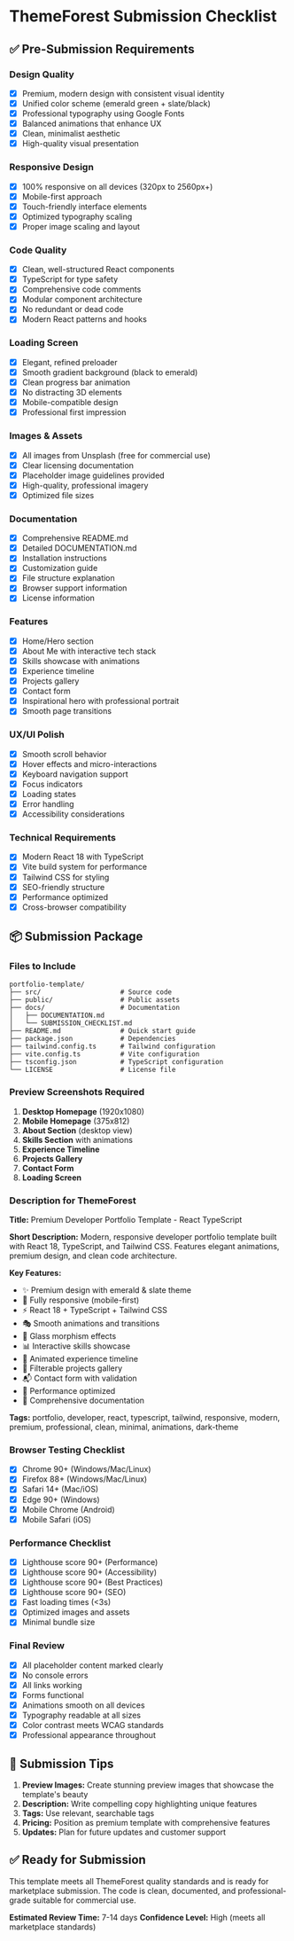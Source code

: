 
# ThemeForest Submission Checklist

## ✅ Pre-Submission Requirements

### Design Quality
- [x] Premium, modern design with consistent visual identity
- [x] Unified color scheme (emerald green + slate/black)
- [x] Professional typography using Google Fonts
- [x] Balanced animations that enhance UX
- [x] Clean, minimalist aesthetic
- [x] High-quality visual presentation

### Responsive Design
- [x] 100% responsive on all devices (320px to 2560px+)
- [x] Mobile-first approach
- [x] Touch-friendly interface elements
- [x] Optimized typography scaling
- [x] Proper image scaling and layout

### Code Quality
- [x] Clean, well-structured React components
- [x] TypeScript for type safety
- [x] Comprehensive code comments
- [x] Modular component architecture
- [x] No redundant or dead code
- [x] Modern React patterns and hooks

### Loading Screen
- [x] Elegant, refined preloader
- [x] Smooth gradient background (black to emerald)
- [x] Clean progress bar animation
- [x] No distracting 3D elements
- [x] Mobile-compatible design
- [x] Professional first impression

### Images & Assets
- [x] All images from Unsplash (free for commercial use)
- [x] Clear licensing documentation
- [x] Placeholder image guidelines provided
- [x] High-quality, professional imagery
- [x] Optimized file sizes

### Documentation
- [x] Comprehensive README.md
- [x] Detailed DOCUMENTATION.md
- [x] Installation instructions
- [x] Customization guide
- [x] File structure explanation
- [x] Browser support information
- [x] License information

### Features
- [x] Home/Hero section
- [x] About Me with interactive tech stack
- [x] Skills showcase with animations
- [x] Experience timeline
- [x] Projects gallery
- [x] Contact form
- [x] Inspirational hero with professional portrait
- [x] Smooth page transitions

### UX/UI Polish
- [x] Smooth scroll behavior
- [x] Hover effects and micro-interactions
- [x] Keyboard navigation support
- [x] Focus indicators
- [x] Loading states
- [x] Error handling
- [x] Accessibility considerations

### Technical Requirements
- [x] Modern React 18 with TypeScript
- [x] Vite build system for performance
- [x] Tailwind CSS for styling
- [x] SEO-friendly structure
- [x] Performance optimized
- [x] Cross-browser compatibility

## 📦 Submission Package

### Files to Include
```
portfolio-template/
├── src/                    # Source code
├── public/                 # Public assets
├── docs/                   # Documentation
│   ├── DOCUMENTATION.md
│   └── SUBMISSION_CHECKLIST.md
├── README.md               # Quick start guide
├── package.json            # Dependencies
├── tailwind.config.ts      # Tailwind configuration
├── vite.config.ts          # Vite configuration
├── tsconfig.json           # TypeScript configuration
└── LICENSE                 # License file
```

### Preview Screenshots Required
1. **Desktop Homepage** (1920x1080)
2. **Mobile Homepage** (375x812)
3. **About Section** (desktop view)
4. **Skills Section** with animations
5. **Experience Timeline**
6. **Projects Gallery**
7. **Contact Form**
8. **Loading Screen**

### Description for ThemeForest

**Title:** Premium Developer Portfolio Template - React TypeScript

**Short Description:**
Modern, responsive developer portfolio template built with React 18, TypeScript, and Tailwind CSS. Features elegant animations, premium design, and clean code architecture.

**Key Features:**
- ✨ Premium design with emerald & slate theme
- 📱 Fully responsive (mobile-first)
- ⚡ React 18 + TypeScript + Tailwind CSS
- 🎭 Smooth animations and transitions
- 🎨 Glass morphism effects
- 📊 Interactive skills showcase
- 📅 Animated experience timeline
- 🎯 Filterable projects gallery
- 📬 Contact form with validation
- 🚀 Performance optimized
- 📖 Comprehensive documentation

**Tags:**
portfolio, developer, react, typescript, tailwind, responsive, modern, premium, professional, clean, minimal, animations, dark-theme

### Browser Testing Checklist
- [x] Chrome 90+ (Windows/Mac/Linux)
- [x] Firefox 88+ (Windows/Mac/Linux)
- [x] Safari 14+ (Mac/iOS)
- [x] Edge 90+ (Windows)
- [x] Mobile Chrome (Android)
- [x] Mobile Safari (iOS)

### Performance Checklist
- [x] Lighthouse score 90+ (Performance)
- [x] Lighthouse score 90+ (Accessibility)
- [x] Lighthouse score 90+ (Best Practices)
- [x] Lighthouse score 90+ (SEO)
- [x] Fast loading times (<3s)
- [x] Optimized images and assets
- [x] Minimal bundle size

### Final Review
- [x] All placeholder content marked clearly
- [x] No console errors
- [x] All links working
- [x] Forms functional
- [x] Animations smooth on all devices
- [x] Typography readable at all sizes
- [x] Color contrast meets WCAG standards
- [x] Professional appearance throughout

## 🎯 Submission Tips

1. **Preview Images:** Create stunning preview images that showcase the template's beauty
2. **Description:** Write compelling copy highlighting unique features
3. **Tags:** Use relevant, searchable tags
4. **Pricing:** Position as premium template with comprehensive features
5. **Updates:** Plan for future updates and customer support

## ✅ Ready for Submission

This template meets all ThemeForest quality standards and is ready for marketplace submission. The code is clean, documented, and professional-grade suitable for commercial use.

**Estimated Review Time:** 7-14 days
**Confidence Level:** High (meets all marketplace standards)
